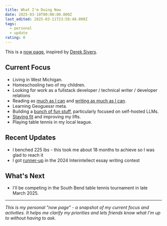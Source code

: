 ```yaml
---
title: What I'm Doing Now
date: 2025-03-10T00:00:00.000Z
last_edited: 2025-03-11T23:58:48.000Z
tags:
  - personal
  - update
rating: 0
---
```


This is a [now page](https://nownownow.com/about), inspired by [Derek Sivers](https://sive.rs/).

## Current Focus

- Living in West Michigan.
- Homeschooling two of my children.
- Looking for work as a fullstack developer / technical writer / developer relations
- Reading as [much as I can](/notes) and [writing as much as I can](/blog).
- Learning Geoguessr meta.
- Building a [bunch of fun stuff](/projects), particularly focused on self-hosted LLMs.
- [Staying fit](/blog/2025-02-20-fitness-nerd) and improving my lifts.
- Playing table tennis in my local league.

## Recent Updates

- I benched 225 lbs -  this took me about 18 months to achieve so I was glad to reach it
- I got [runner-up](/blog/2025-03-03-unc-unclearning) in the 2024 Interintellect essay writing contest

## What's Next

- I'll be competing in the South Bend table tennis tournament in late March 2025.

---

*This is my personal "now page" - a snapshot of my current focus and activities. It helps me clarify my priorities and lets friends know what I'm up to without having to ask.*
